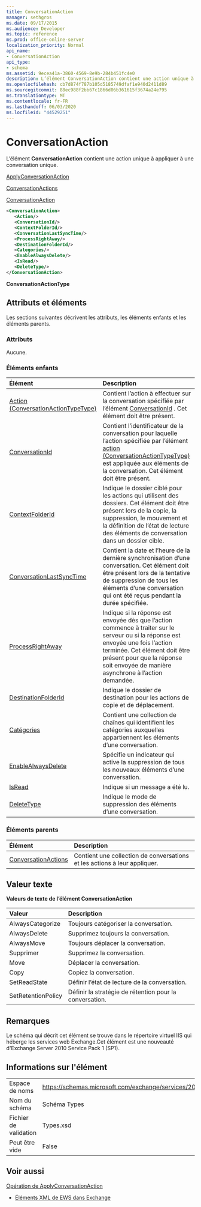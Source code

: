 ```yaml
---
title: ConversationAction
manager: sethgros
ms.date: 09/17/2015
ms.audience: Developer
ms.topic: reference
ms.prod: office-online-server
localization_priority: Normal
api_name:
- ConversationAction
api_type:
- schema
ms.assetid: 9ecea41a-3860-4569-8e9b-284b451fc4e0
description: L’élément ConversationAction contient une action unique à appliquer à une conversation unique.
ms.openlocfilehash: cb7d874f787b105d5185749dfaf1e940d2411d89
ms.sourcegitcommit: 88ec988f2bb67c1866d06b361615f3674a24e795
ms.translationtype: MT
ms.contentlocale: fr-FR
ms.lasthandoff: 06/03/2020
ms.locfileid: "44529251"
---
```

# <a name="conversationaction"></a>ConversationAction

L’élément **ConversationAction** contient une action unique à appliquer à une conversation unique. 
  
[ApplyConversationAction](applyconversationaction.md)
  
[ConversationActions](conversationactions.md)
  
[ConversationAction](conversationaction.md)
  
```XML
<ConversationAction>
   <Action/>
   <ConversationId/>
   <ContextFolderId/>
   <ConversationLastSyncTime/>
   <ProcessRightAway/>
   <DestinationFolderId/>
   <Categories/>
   <EnableAlwaysDelete/>
   <IsRead/>
   <DeleteType/>
</ConversationAction>
```

 **ConversationActionType**
## <a name="attributes-and-elements"></a>Attributs et éléments

Les sections suivantes décrivent les attributs, les éléments enfants et les éléments parents.
  
### <a name="attributes"></a>Attributs

Aucune.
  
### <a name="child-elements"></a>Éléments enfants

|**Élément**|**Description**|
|:-----|:-----|
|[Action (ConversationActionTypeType)](action-conversationactiontypetype.md) <br/> |Contient l’action à effectuer sur la conversation spécifiée par l’élément [ConversationId](conversationid.md) . Cet élément doit être présent.  <br/> |
|[ConversationId](conversationid.md) <br/> |Contient l’identificateur de la conversation pour laquelle l’action spécifiée par l’élément [action (ConversationActionTypeType)](action-conversationactiontypetype.md) est appliquée aux éléments de la conversation. Cet élément doit être présent.  <br/> |
|[ContextFolderId](contextfolderid.md) <br/> |Indique le dossier ciblé pour les actions qui utilisent des dossiers. Cet élément doit être présent lors de la copie, la suppression, le mouvement et la définition de l’état de lecture des éléments de conversation dans un dossier cible.  <br/> |
|[ConversationLastSyncTime](conversationlastsynctime.md) <br/> |Contient la date et l’heure de la dernière synchronisation d’une conversation. Cet élément doit être présent lors de la tentative de suppression de tous les éléments d’une conversation qui ont été reçus pendant la durée spécifiée.  <br/> |
|[ProcessRightAway](processrightaway.md) <br/> |Indique si la réponse est envoyée dès que l’action commence à traiter sur le serveur ou si la réponse est envoyée une fois l’action terminée. Cet élément doit être présent pour que la réponse soit envoyée de manière asynchrone à l’action demandée.  <br/> |
|[DestinationFolderId](destinationfolderid.md) <br/> |Indique le dossier de destination pour les actions de copie et de déplacement.  <br/> |
|[Catégories](categories-ex15websvcsotherref.md) <br/> |Contient une collection de chaînes qui identifient les catégories auxquelles appartiennent les éléments d’une conversation.  <br/> |
|[EnableAlwaysDelete](enablealwaysdelete.md) <br/> |Spécifie un indicateur qui active la suppression de tous les nouveaux éléments d’une conversation.  <br/> |
|[IsRead](isread.md) <br/> |Indique si un message a été lu.  <br/> |
|[DeleteType](deletetype.md) <br/> |Indique le mode de suppression des éléments d’une conversation.  <br/> |
   
### <a name="parent-elements"></a>Éléments parents

|**Élément**|**Description**|
|:-----|:-----|
|[ConversationActions](conversationactions.md) <br/> |Contient une collection de conversations et les actions à leur appliquer.  <br/> |
   
## <a name="text-value"></a>Valeur texte

**Valeurs de texte de l’élément ConversationAction**

|**Valeur**|**Description**|
|:-----|:-----|
|AlwaysCategorize  <br/> |Toujours catégoriser la conversation.  <br/> |
|AlwaysDelete  <br/> |Supprimez toujours la conversation.  <br/> |
|AlwaysMove  <br/> |Toujours déplacer la conversation.  <br/> |
|Supprimer  <br/> |Supprimez la conversation.  <br/> |
|Move  <br/> |Déplacer la conversation.  <br/> |
|Copy  <br/> |Copiez la conversation.  <br/> |
|SetReadState  <br/> |Définir l’état de lecture de la conversation.  <br/> |
|SetRetentionPolicy  <br/> |Définir la stratégie de rétention pour la conversation.  <br/> |
   
## <a name="remarks"></a>Remarques

Le schéma qui décrit cet élément se trouve dans le répertoire virtuel IIS qui héberge les services web Exchange.Cet élément est une nouveauté d'Exchange Server 2010 Service Pack 1 (SP1).
  
## <a name="element-information"></a>Informations sur l'élément

|||
|:-----|:-----|
|Espace de noms  <br/> |https://schemas.microsoft.com/exchange/services/2006/types  <br/> |
|Nom du schéma  <br/> |Schéma Types  <br/> |
|Fichier de validation  <br/> |Types.xsd  <br/> |
|Peut être vide  <br/> |False  <br/> |
   
## <a name="see-also"></a>Voir aussi



[Opération de ApplyConversationAction](applyconversationaction-operation.md)


- [Éléments XML de EWS dans Exchange](ews-xml-elements-in-exchange.md)

